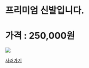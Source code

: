 
<html>
<body>
<H1>프리미엄 신발입니다.</H1>
<H1>가격 : 250,000원 </H1>
<div>
<img src="http://postfiles5.naver.net/20150530_4/ioio9961_1432975757288udPhJ_JPEG/%C7%C1%B8%AE%B9%CC%BE%F6_%BD%C5%B9%DF_%C1%D6%BC%D2.jpg?type=w3" />
</div>

<a href="http://www.badmintonmarket.co.kr/front/productdetail.php?productcode=049001004001000112&code=049003005000&sort=" Traget="_blank">사러가기 </a>

</body>
</html>
